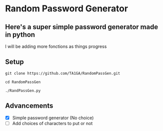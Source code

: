 # Random Password Generator

## Here's a super simple password generator made in python

I will be adding more fonctions as things progress


## Setup

`git clone https://github.com/TA1GA/RandomPassGen.git`

`cd RandomPassGen`

`./RandPassGen.py`

## Advancements 

- [x] Simple password generator (No choice)
- [ ] Add choices of characters to put or not 
